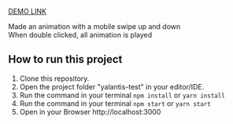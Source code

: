 [DEMO LINK](https://swipeeffect.vercel.app/)

Made an animation with a mobile swipe up and down
</br>
When double clicked, all animation is played

## How to run this project
1. Clone this repository.
2. Open the project folder "yalantis-test" in your editor/IDE.
3. Run the command in your terminal `npm install` or `yarn install`
4. Run the command in your terminal `npm start` or `yarn start`
5. Open in your Browser http://localhost:3000
